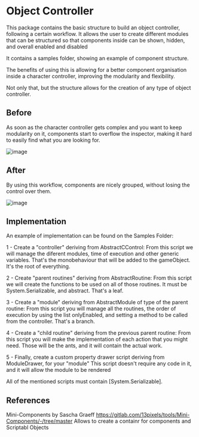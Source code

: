 # Object Controller
This package contains the basic structure to build an object controller, following a certain workflow. 
It allows the user to create different modules that can be structured so that components inside can be shown, hidden, and overall enabled and disabled 

It contains a samples folder, showing an example of component structure. 

The benefits of using this is allowing for a better component organisation inside a character controller, improving the modularity and flexibility. 

Not only that, but the structure allows for the creation of any type of object controller. 

## Before
As soon as the character controller gets complex and you want to keep modularity on it, components start to overflow the inspector, making it hard to easily find what you are looking for.

![image](https://user-images.githubusercontent.com/61149758/167370149-96e4708e-fda2-43a8-9011-d34de4dfb997.png)

## After
By using this workflow, components are nicely grouped, without losing the control over them.

![image](https://user-images.githubusercontent.com/61149758/167370830-dfe5df6a-1fa1-4d32-b1be-3f4800c9e589.png)

## Implementation
An example of implementation can be found on the Samples Folder:

1 - Create a "controller" deriving from AbstractCControl:
From this script we will manage the diferent modules, time of execution and other generic variables. That's the monobehaviour that will be added to the gameObject. It's the root of everything.

2 - Create "parent routines" deriving from AbstractRoutine:
From this script we will create the functions to be used on all of those routines. It must be System.Serializable, and abstract. That's a leaf.

3 - Create a "module" deriving from AbstractModule of type of the parent routine:
From this script you will manage all the routines, the order of execution by using the list onlyEnabled, and setting a method to be called from the controller. That's a branch.

4 - Create a "child routine" deriving from the previous parent routine: 
From this script you will make the implementation of each action that you might need. Those will be the ants, and it will contain the actual work.

5 - Finally, create a custom property drawer script deriving from ModuleDrawer, for your "module"
This script doesn't require any code in it, and it will allow the module to be rendered

All of the mentioned scripts must contain [System.Serializable].

## References
Mini-Components by Sascha Graeff
  https://gitlab.com/13pixels/tools/Mini-Components/-/tree/master
  Allows to create a containr for components and Scriptabl Objects
